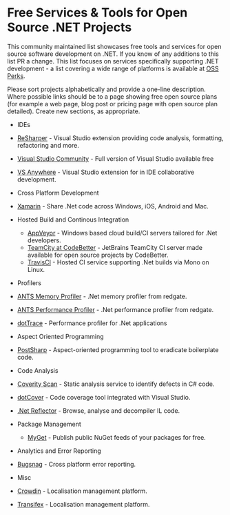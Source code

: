 # Free Services & Tools for Open Source .NET Projects

This community maintained list showcases free tools and services for open source software development on .NET. If you know of any additions to this list PR a change. This list focuses on services specifically supporting .NET development - a list covering a wide range of platforms is available at [OSS Perks](http://ossperks.com/).

Please sort projects alphabetically and provide a one-line description. Where possible links should be to a page showing free open source plans (for example a web page, blog post or pricing page with open source plan detailed). Create new sections, as appropriate.

* IDEs
 * [ReSharper](https://www.jetbrains.com/buy/opensource/?product=resharper) - Visual Studio extension providing code analysis, formatting, refactoring and more.
 * [Visual Studio Community](http://www.visualstudio.com/en-gb/products/visual-studio-community-vs) - Full version of Visual Studio available free
 * [VS Anywhere](https://vsanywhere.com/open_source_students_and_educational_centers.aspx) - Visual Studio extension for in IDE collaborative development.

* Cross Platform Development
 * [Xamarin](http://resources.xamarin.com/open-source-contributor.html) - Share .Net code across Windows, iOS, Android and Mac.

* Hosted Build and Continous Integration
  * [AppVeyor](http://www.appveyor.com/pricing) - Windows based cloud build/CI servers tailored for .Net developers.
  * [TeamCity at CodeBetter](http://codebetter.com/codebetter-ci) - JetBrains TeamCity CI server made available for open source projects by CodeBetter.
  * [TravisCI](https://travis-ci.com/plans) - Hosted CI service supporting .Net builds via Mono on Linux.

* Profilers
 * [ANTS Memory Profiler](http://reflectorblog.red-gate.com/2013/07/open-source) - .Net memory profiler from redgate.
 * [ANTS Performance Profiler](http://reflectorblog.red-gate.com/2013/07/open-source) - .Net performance profiler from redgate.
 * [dotTrace](https://www.jetbrains.com/buy/opensource/?product=profiler) - Performance profiler for .Net applications

* Aspect Oriented Programming
 * [PostSharp](http://www.postsharp.net/purchase#discounts) - Aspect-oriented programming tool to eradicate boilerplate code.

* Code Analysis
 * [Coverity Scan](https://scan.coverity.com) - Static analysis service to identify defects in C# code.
 * [dotCover](https://www.jetbrains.com/buy/opensource/?product=dotCover) - Code coverage tool integrated with Visual Studio.
 * [.Net Reflector](http://reflectorblog.red-gate.com/2013/07/open-source) - Browse, analyse and decompiler IL code.

* Package Management
  * [MyGet](https://www.myget.org/opensource) - Publish public NuGet feeds of your packages for free.

* Analytics and Error Reporting
 * [Bugsnag](https://bugsnag.com/blog/bugsnag-loves-open-source) - Cross platform error reporting.

* Misc
 * [Crowdin](https://crowdin.com/page/open-source-project-setup-request) - Localisation management platform.
 * [Transifex](https://www.transifex.com/pricing/) - Localisation management platform.